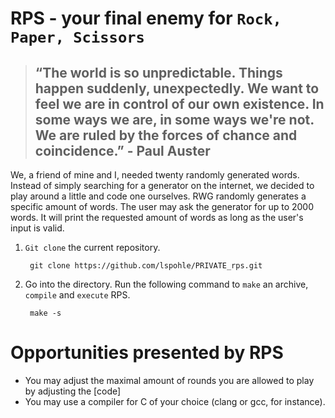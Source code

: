 # RPS - your final enemy for `Rock, Paper, Scissors`

> ## “The world is so unpredictable. Things happen suddenly, unexpectedly. We want to feel we are in control of our own existence. In some ways we are, in some ways we're not. We are ruled by the forces of chance and coincidence.” - Paul Auster

We, a friend of mine and I, needed twenty randomly generated words. Instead of simply searching for a generator on the internet, we
decided to play around a little and code one ourselves. RWG randomly generates a specific amount of words. The user may ask the generator for up to 2000 words. It will print the requested amount of words as long as the user's input is valid. 



1. `Git clone` the current repository.
      
        git clone https://github.com/lspohle/PRIVATE_rps.git
2. Go into the directory. Run the following command to `make` an archive, `compile` and `execute` RPS.
      
        make -s

# Opportunities presented by RPS
- You may adjust the maximal amount of rounds you are allowed to play by adjusting the [code]
- You may use a compiler for C of your choice (clang or gcc, for instance).
